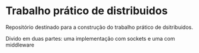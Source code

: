 # Trabalho prático de distribuidos 

Repositório destinado para a construção do trabalho prático de dsitribuidos. 

Divido em duas partes: uma implementação com sockets e uma com middleware
